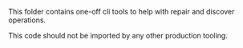 This folder contains one-off cli tools to help with repair and discover operations.

This code should not be imported by any other production tooling.